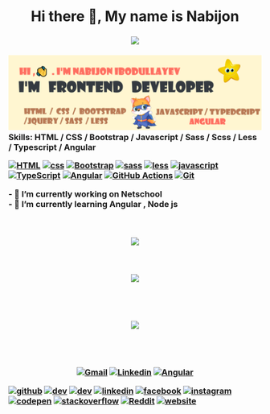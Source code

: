 <h1 align="center">
   Hi there 👋, My name is Nabijon
   <h3>
<p align="center"> 
   <a href="https://git.io/typing-svg"><img src="https://readme-typing-svg.herokuapp.com?font=Patua+One&color=FF6F61&size=35&width=445&height=70&lines=I+'m++Frontend+Developer;I+'+m++Web+App+Developer;I+'+m+Web+Designer"></a>

</p>

![I am Frontend Developer](https://raw.githubusercontent.com/Nabijon2001/Nabijon2001/main/header2.png)
Skills: HTML / CSS / Bootstrap / Javascript / Sass / Scss / Less / Typescript / Angular
<p>
    <a href="#"><img alt="HTML" height="20" src="https://img.shields.io/badge/Html-00979D?logo=html&logoColor=orange"></a>
    <a href="#"><img alt="css" height="20" src="https://img.shields.io/badge/-Css-E8E8E8?logo=css&logoColor=black"></a>
    <a href="#"><img alt="Bootstrap" height="20" src="https://img.shields.io/badge/Bootstrap-7952B3.svg?logo=bootstrap&logoColor=blue"></a>
    <a href="#"><img alt="sass" height="20" src="https://img.shields.io/badge/Sass-20232e.svg?logo=sass&logoColor=orange"></a>
    <a href="#"><img alt="less" height="20" src="https://img.shields.io/badge/Less-404d59.svg?logo=less&logoColor=orange"></a>
    <a href="#"><img alt="javascript" height="20" src="https://img.shields.io/badge/Javascript-02569B.svg?logo=javascript&logoColor=yellow"></a>
    <a href=""> <img alt="TypeScript" height="20" src="https://img.shields.io/badge/TypeScript-007ACC.svg?logo=typescript&logoColor=white"></a>     
    <a href="#"><img alt="Angular" height="20" src="https://img.shields.io/badge/Angular-D00000.svg?logo=angular&logoColor=black"></a>
    <a href="#"><img alt="GitHub Actions" height="20" src="https://img.shields.io/badge/GitHub%20Actions-2671E5.svg?logo=github%20actions&logoColor=white"></a>
    <a href="#"><img alt="Git" height="20" src="https://img.shields.io/badge/Git-D00000.svg?logo=git&logoColor=white"></a>


</p>
- 🔭 I’m currently working on Netschool 
      <br>
- 🌱 I’m currently learning Angular , Node js  
<br>  
<br>      
<br>
       
  <p align="center"> 
   <a href=""><img src="https://github-readme-stats.vercel.app/api?username=nabijon2001&show_icons=true&theme=radical"></a>
  </p>

<br>

   <p align="center"> 
     <a href=""><img src="https://github-readme-stats.vercel.app/api/top-langs/?username=nabijon2001&langs_count=8)](https://github.com/nabijon2001/github-readme-stats"></a>
  </p>
      
<br>
 <br>

   <p align="center"> 
     <a href="https://git.io/streak-stats"><img src="https://github-readme-streak-stats.herokuapp.com/?user=nabijon2001"></a>
  </p>
<br>
<br>
 <p align="center">
  <a href="mailto:ibodullayevnabijon5@gmail.com"><img alt="Gmail" height="20" src="https://img.shields.io/badge/-Gmail-c14438?style=flat&logo=Gmail&logoColor=white"></a>
    <a href="https://www.linkedin.com/in/nabijon-ibodullayev-76643b204/"> <img alt="Linkedin" height="20" src="https://img.shields.io/badge/-Linkedin-0072b1?style=flat&logo=Linkedin&logoColor=white"></a>     
    <a href="https://t.me/@Nabijon_Ibodullayev"><img alt="Angular" height="20" src="https://img.shields.io/badge/-Telegram-0088CC?style=flat&logo=Telegram&logoColor=white"></a>
  </p>





[<img src='https://cdn.jsdelivr.net/npm/simple-icons@3.0.1/icons/github.svg' alt='github' height='40'>](https://github.com/Nabijon2001)  [<img src='https://cdn.jsdelivr.net/npm/simple-icons@3.0.1/icons/dev-dot-to.svg' alt='dev' height='40'>](https://dev.to/nabijon)  [<img src='https://cdn.jsdelivr.net/npm/simple-icons@3.0.1/icons/hashnode.svg' alt='dev' height='40'>](@nabijonDev)  [<img src='https://cdn.jsdelivr.net/npm/simple-icons@3.0.1/icons/linkedin.svg' alt='linkedin' height='40'>](https://www.linkedin.com/in/nabijon-ibodullayev-76643b204/)  [<img src='https://cdn.jsdelivr.net/npm/simple-icons@3.0.1/icons/facebook.svg' alt='facebook' height='40'>](https://www.facebook.com/nabijon.ibodullayev.39)  [<img src='https://cdn.jsdelivr.net/npm/simple-icons@3.0.1/icons/instagram.svg' alt='instagram' height='40'>](https://www.instagram.com/nabijon.i/)  [<img src='https://cdn.jsdelivr.net/npm/simple-icons@3.0.1/icons/codepen.svg' alt='codepen' height='40'>](https://codepen.io/Nabijon)  [<img src='https://cdn.jsdelivr.net/npm/simple-icons@3.0.1/icons/stackoverflow.svg' alt='stackoverflow' height='40'>](https://stackoverflow.com/users/15152372)  [<img src='https://cdn.jsdelivr.net/npm/simple-icons@3.0.1/icons/reddit.svg' alt='Reddit' height='40'>](https://www.reddit.com/user/nabijonibodullayev)  [<img src='https://cdn.jsdelivr.net/npm/simple-icons@3.0.1/icons/icloud.svg' alt='website' height='40'>](https://nabijonibodullayev.netlify.app/)
